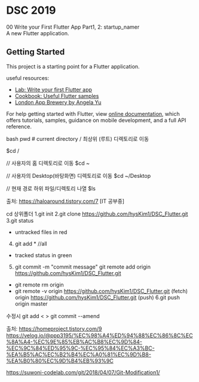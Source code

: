 # DSC 2019
00 Write your First Flutter App Part1, 2: startup_namer   
A new Flutter application.

## Getting Started

This project is a starting point for a Flutter application.

useful resources:
- [Lab: Write your first Flutter app](https://flutter.dev/docs/get-started/codelab)
- [Cookbook: Useful Flutter samples](https://flutter.dev/docs/cookbook)
- [London App Brewery by Angela Yu](https://www.youtube.com/watch?v=I9ceqw5Ny-4&list=PLSzsOkUDsvdtl3Pw48-R8lcK2oYkk40cm)

For help getting started with Flutter, view 
[online documentation](https://flutter.dev/docs), which offers tutorials,
samples, guidance on mobile development, and a full API reference.

bash 
pwd # current directory
/ 최상위 (루트) 디렉토리로 이동

$cd /

// 사용자의 홈 디렉토리로 이동
$cd ~

// 사용자의 Desktop(바탕화면) 디렉토리로 이동
$cd ~/Desktop

// 현재 경로 하위 파일/디렉토리 나열
$ls

출처: https://haloaround.tistory.com/7 [IT 공부중]
     
cd  상위폴더
1.git init
2.git clone https://github.com/hysKim1/DSC_Flutter.git
3.git status 
* untracked files in red
4. git add * //all
* tracked status in green
5. git commit -m "commit message"
git remote add origin https://github.com/hysKim1/DSC_Flutter.git
* git remote rm origin 
* git remote -v
origin  https://github.com/hysKim1/DSC_Flutter.git (fetch)
origin  https://github.com/hysKim1/DSC_Flutter.git (push)
6.git push origin master

수정시
git add < >
git commit --amend

출처: 
https://homeproject.tistory.com/9
https://velog.io/@ppp3195/%EC%98%A4%ED%94%88%EC%86%8C%EC%8A%A4-%EC%9E%85%EB%AC%B8%EC%9D%84-%EC%9C%84%ED%95%9C-%EC%95%84%EC%A3%BC-%EA%B5%AC%EC%B2%B4%EC%A0%81%EC%9D%B8-%EA%B0%80%EC%9D%B4%EB%93%9C

https://suwoni-codelab.com/git/2018/04/07/Git-Modification1/


